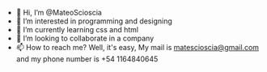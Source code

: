 - 👋 Hi, I’m @MateoScioscia
- 👀 I’m interested in programming and designing
- 🌱 I’m currently learning css and html
- 💞️ I’m looking to collaborate in a company
- 📫 How to reach me? Well, it's easy, My mail is matescioscia@gmail.com and my phone number is +54 1164840645

<!---
MateoScioscia/MateoScioscia is a ✨ special ✨ repository because its `README.md` (this file) appears on your GitHub profile.
You can click the Preview link to take a look at your changes.
--->
